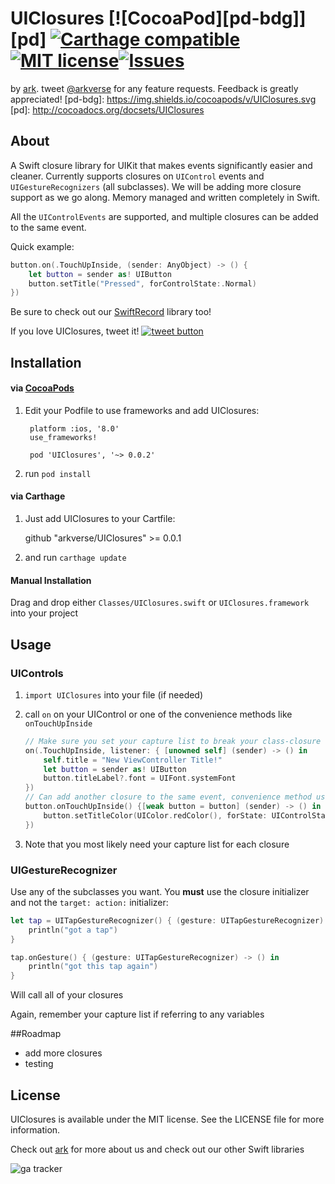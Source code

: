 # UIClosures [![CocoaPod][pd-bdg]][pd] [![Carthage compatible](https://img.shields.io/badge/Carthage-compatible-4BC51D.svg?style=flat)](https://github.com/Carthage/Carthage)[![MIT license](http://img.shields.io/badge/license-MIT-brightgreen.svg)](http://opensource.org/licenses/MIT)[![Issues](http://img.shields.io/github/issues/arkverse/UIClosures.svg)]( https://github.com/arkverse/UIClosures/issues)
by [ark](http://www.arkverse.com). tweet [@arkverse](https://twitter.com/arkverse) for any feature requests. Feedback is greatly appreciated!
[pd-bdg]: https://img.shields.io/cocoapods/v/UIClosures.svg
[pd]: http://cocoadocs.org/docsets/UIClosures
## About
A Swift closure library for UIKit that makes events significantly easier and cleaner. Currently supports closures on `UIControl` events and `UIGestureRecognizers` (all subclasses). We will be adding more closure support as we go along. Memory managed and written completely in Swift.

All the `UIControlEvents` are supported, and multiple closures can be added to the same event.

Quick example:

```swift
button.on(.TouchUpInside, (sender: AnyObject) -> () {
	let button = sender as! UIButton
	button.setTitle("Pressed", forControlState:.Normal)
})
```

Be sure to check out our [SwiftRecord](https://github.com/arkverse/SwiftRecord) library too!

If you love UIClosures, tweet it! <a href="https://twitter.com/intent/tweet?text=UIClosures&url=https%3A%2F%2Fgithub.com%2Farkverse%2FUIClosures&hashtags=ios%2Cswift%2Cclosures%2Cuikit&original_referer=http%3A%2F%2Fgithub.com%2F&tw_p=tweetbutton" target="_blank">
  <img src="http://jpillora.com/github-twitter-button/img/tweet.png"
       alt="tweet button" title="UIClosures"></img>
</a>


## Installation

#### via [CocoaPods](http://cocoapods.org)
1. Edit your Podfile to use frameworks and add UIClosures:
		
		platform :ios, '8.0'
		use_frameworks!
	
		pod 'UIClosures', '~> 0.0.2'
2. run `pod install`

#### via Carthage

1. Just add UIClosures to your Cartfile:

	github "arkverse/UIClosures" >= 0.0.1
	
2. and run `carthage update`

#### Manual Installation
Drag and drop either `Classes/UIClosures.swift` or `UIClosures.framework` into your project

## Usage

### UIControls

1. `import UIClosures` into your file (if needed)
2. call `on` on your UIControl or one of the convenience methods like `onTouchUpInside`

	```swift
	// Make sure you set your capture list to break your class-closure strong reference loop
	on(.TouchUpInside, listener: { [unowned self] (sender) -> () in
		self.title = "New ViewController Title!"
		let button = sender as! UIButton
		button.titleLabel?.font = UIFont.systemFont
	})
	// Can add another closure to the same event, convenience method used here
	button.onTouchUpInside() {[weak button = button] (sender) -> () in
		button.setTitleColor(UIColor.redColor(), forState: UIControlState.Normal)
	})
	```
3. Note that you most likely need your capture list for each closure

### UIGestureRecognizer

Use any of the subclasses you want. You **must** use the closure initializer and not the `target: action:`  initializer:

```swift
let tap = UITapGestureRecognizer() { (gesture: UITapGestureRecognizer) -> () in
	println("got a tap")
}

tap.onGesture() { (gesture: UITapGestureRecognizer) -> () in
	println("got this tap again")
}
```
Will call all of your closures

Again, remember your capture list if referring to any variables

##Roadmap

- add more closures
- testing

## License

UIClosures is available under the MIT license. See the LICENSE file
for more information.

Check out [ark](http://www.arkverse.com) for more about us and check out our other Swift libraries

![ga tracker](https://www.google-analytics.com/collect?v=1&a=257770996&t=pageview&dl=https%3A%2F%2Fgithub.com%2Farkverse%2FUIClosures&ul=en-us&de=UTF-8&cid=978224512.1377738459&tid=UA-63011921-2&z=887657232 "ga tracker")